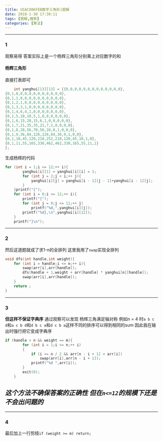 ```yaml
---
title: USACO06FEB数字三角形|题解
date: 2018-1-30 17:30:11
tags: [题解,搜索]
categories: [算法]
---
```


***

### 1

观察易得 答案实际上是一个杨辉三角形分别乘上对应数字的和

#### 杨辉三角形

直接打表即可

```c++
    int yanghui[13][13] = {{0,0,0,0,0,0,0,0,0,0,0,0,0},
{0,1,0,0,0,0,0,0,0,0,0,0,0},
{0,1,1,0,0,0,0,0,0,0,0,0,0},
{0,1,2,1,0,0,0,0,0,0,0,0,0},
{0,1,3,3,1,0,0,0,0,0,0,0,0},
{0,1,4,6,4,1,0,0,0,0,0,0,0},
{0,1,5,10,10,5,1,0,0,0,0,0,0},
{0,1,6,15,20,15,6,1,0,0,0,0,0},
{0,1,7,21,35,35,21,7,1,0,0,0,0},
{0,1,8,28,56,70,56,28,8,1,0,0,0},
{0,1,9,36,84,126,126,84,36,9,1,0,0},
{0,1,10,45,120,210,252,210,120,45,10,1,0},
{0,1,11,55,165,330,462,462,330,165,55,11,1}
};
```

生成杨辉的代码

```c++
for (int i = 1;i <= 12;++ i){
        yanghui[i][1] = yanghui[i][i] = 1;
        for (int j = 2;j < i;++ j){
            yanghui[i][j] = yanghui[i - 1][j - 1]+yanghui[i - 1][j];
        }
    }printf("{");
    for (int i = 0;i <= 12;++ i){
        printf("{");
        for (int j = 0;j <= 11;++ j)
            printf("%d,",yanghui[i][j]);
        printf("%d},\n",yanghui[i][12]);
    }
    printf("}\n");
```

***

### 2

然后这道题就成了求1-n的全排列
这里我用了`swap`实现全排列

```c++
void dfs(int handle,int weight){
    for (int i = handle;i <= n;++ i){
        swap(arr[i],arr[handle]);
        dfs(handle + 1,weight + arr[handle] * yanghui[n][handle]);
        swap(arr[i],arr[handle]);
    }
    return ;
}
```

---

### 3

**但这样不保证字典序**
通过观察可以发现 杨辉三角满足轴对称
例如n = 4 时`a b c d`和`a c b d`和`d b c a`和`d c b a`这样不同的排序可以得到相同的sum
因此我在输出时强行把它变成字典序

```c++
if (handle > n && weight == m){
        for (int i = 1;i <= n;++ i)
        {
            if (i <= n / 2 && arr[n - i + 1] < arr[i])
                swap(arr[i],arr[n - i + 1]);
            printf("%d ",arr[i]);
        }
        exit(0);
    }
```

***这个方法不确保答案的正确性 但在`n<=12`的规模下还是不会出问题的***
---

***

### 4

最后加上一行剪枝`if (weight >= m) return;`
